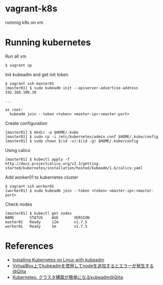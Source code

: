 # vagrant-k8s
runnnig k8s on vm

# Running kubernetes

Run all vm
```console
$ vagrant up
```

Init kubeadm and get init token
```console
$ vagrant ssh master01
[master01] $ sudo kubeadm init --apiserver-advertise-address 192.168.100.10

...

as root:
  kubeadm join --token <token> <master-ip>:<master-port>
```

Create configuration
```console
[master01] $ mkdir -p $HOME/.kube
[master01] $ sudo cp -i /etc/kubernetes/admin.conf $HOME/.kube/config
[master01] $ sudo chown $(id -u):$(id -g) $HOME/.kube/config
```

Using calico
```console
[master01] $ kubectl apply -f http://docs.projectcalico.org/v2.3/getting-started/kubernetes/installation/hosted/kubeadm/1.6/calico.yaml
```

Add worker01 to kubernetes cluster
```console
$ vagrant ssh worker01
[worker01] $ sudo kubeadm join --token <token> <master-ip>:<master-port>
```

Check nodes
```console
[master01] $ kubectl get nodes
NAME       STATUS    AGE       VERSION
master01   Ready     12m       v1.7.5
worker01   Ready     1m        v1.7.5
```

# References
* [Installing Kubernetes on Linux with kubeadm](http://blog.pichuang.com.tw/Installing-Kubernetes-on-Linux-with-kubeadm/)
* [VirtualBox上でkubeadmを使用してnodeを追加するとエラーが発生する@Qiita](http://qiita.com/smiyaguchi/items/b00705c29884f4c1dcd4)
* [Kubernetes: クラスタ構築が簡単になるkubeadm@Qiita](http://qiita.com/tkusumi/items/5908c91807107551e796)
